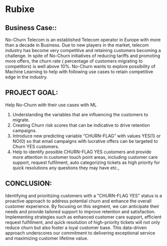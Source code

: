 # Rubixe
## Business Case::
No-Churn Telecom is an established Telecom operator in Europe with more than a decade in Business. Due to new players in the market, telecom industry has become very competitive and retaining customers becoming a challenge. In spite of No-Churn initiatives of reducing tariffs and promoting more offers, the churn rate ( percentage of customers migrating to competitors) is well above 10%. No-Churn wants to explore possibility of Machine Learning to help with following use cases to retain competitive edge in the industry.

## PROJECT GOAL:
Help No-Churn with their use cases with ML
1. Understanding the variables that are influencing the customers
to migrate.
2. Creating Churn risk scores that can be indicative to drive
retention campaigns.
3. Introduce new predicting variable “CHURN-FLAG” with values
YES(1) or NO(0) so that email campaigns with lucrative offers
can be targeted to Churn YES customers.
4. Help to identify possible CHURN-FLAG YES customers and provide
more attention in customer touch point areas, including customer
care support, request fulfilment, auto categorizing tickets as high
priority for quick resolutions any questions they may have etc.,

## CONCLUSION:
Identifying and prioritizing customers with a "CHURN-FLAG YES" status is a proactive approach to address potential churn and enhance the overall customer experience. By focusing on this segment, we can anticipate their needs and provide tailored support to improve retention and satisfaction. Implementing strategies such as enhanced customer care support, efficient request fulfillment, and quick resolution of high-priority tickets will not only reduce churn but also foster a loyal customer base. This data-driven approach underscores our commitment to delivering exceptional service and maximizing customer lifetime value.
